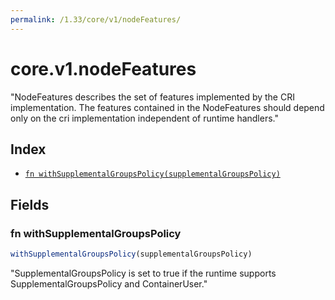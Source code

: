 ```yaml
---
permalink: /1.33/core/v1/nodeFeatures/
---
```


# core.v1.nodeFeatures

"NodeFeatures describes the set of features implemented by the CRI implementation. The features contained in the NodeFeatures should depend only on the cri implementation independent of runtime handlers."

## Index

* [`fn withSupplementalGroupsPolicy(supplementalGroupsPolicy)`](#fn-withsupplementalgroupspolicy)

## Fields

### fn withSupplementalGroupsPolicy

```ts
withSupplementalGroupsPolicy(supplementalGroupsPolicy)
```

"SupplementalGroupsPolicy is set to true if the runtime supports SupplementalGroupsPolicy and ContainerUser."